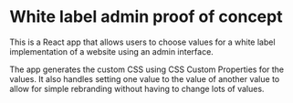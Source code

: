 # White label admin proof of concept

This is a React app that allows users to choose values for a white label implementation of a website using an admin interface.

The app generates the custom CSS using CSS Custom Properties for the values. It also handles setting one value to the value of another value to allow for simple rebranding without having to change lots of values.
